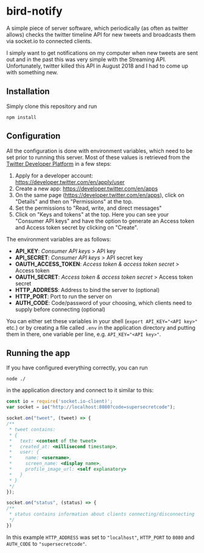 # bird-notify

A simple piece of server software, which periodically (as often as twitter allows) checks the twitter timeline API for new tweets and broadcasts them via socket.io to connected clients.

I simply want to get notifications on my computer when new tweets are sent out and in the past this was very simple with the Streaming API. Unfortunately, twitter killed this API in August 2018 and I had to come up with something new.

## Installation

Simply clone this repository and run

    npm install

## Configuration

All the configuration is done with environment variables, which need to be set prior to running this server.
Most of these values is retrieved from the [Twitter Developer Platform](https://developer.twitter.com/) in a few steps:

1. Apply for a developer account: https://developer.twitter.com/en/apply/user
2. Create a new app: https://developer.twitter.com/en/apps
3. On the same page (https://developer.twitter.com/en/apps), click on "Details" and then on "Permissions" at the top.
4. Set the permissions to "Read, write, and direct messages"
5. Click on "Keys and tokens" at the top. Here you can see your "Consumer API keys" and have the option to generate an Access token and Access token secret by clicking on "Create".

The environment variables are as follows:

- **API_KEY**: *Consumer API keys* > API key
- **API_SECRET**: *Consumer API keys* > API secret key
- **OAUTH_ACCESS_TOKEN**: *Access token & access token secret* > Access token
- **OAUTH_SECRET**: *Access token & access token secret* > Access token secret
- **HTTP_ADDRESS**: Address to bind the server to (optional)
- **HTTP_PORT**: Port to run the server on
- **AUTH_CODE**: Code/password of your choosing, which clients need to supply before connecting (optional)

You can either set these variables in your shell (`export API_KEY="<API key>"` etc.) or by creating a file called `.env` in the application directory and putting them in there, one variable per line, e.g. `API_KEY="<API key>"`.

## Running the app

If you have configured everything correctly, you can run

    node ./

in the application directory and connect to it similar to this:

```javascript
const io = require('socket.io-client)';
var socket = io("http://localhost:8080?code=supersecretcode");

socket.on("tweet", (tweet) => {
/**
 * tweet contains: 
 * {
 *   text: <content of the tweet>
 *   created_at: <millisecond timestamp>,
 *   user: {
 *     name: <username>,
 *     screen_name: <display name>,
 *     profile_image_url: <self explanatory>
 *   }
 * }
 */
});

socket.on("status", (status) => {
/**
 * status contains information about clients connecting/disconnecting
 */ 
})
```

In this example `HTTP_ADDRESS` was set to `"localhost"`, `HTTP_PORT` to `8080` and `AUTH_CODE` to `"supersecretcode"`.